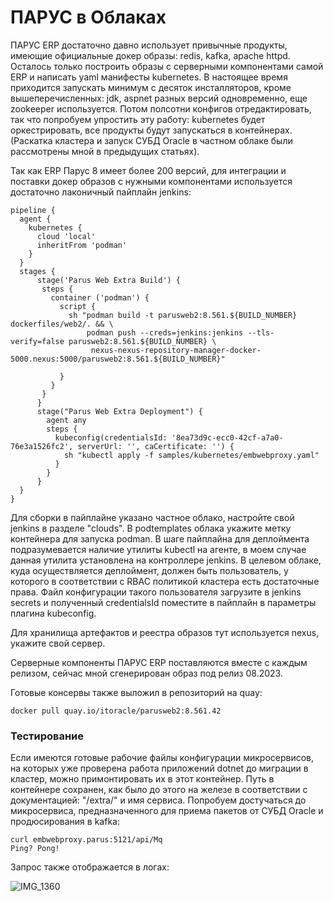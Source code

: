 # ПАРУС в Облаках

ПАРУС ERP достаточно давно использует привычные продукты, имеющие официальные докер образы: redis, kafka, apache httpd. 
Осталось только построить образы с серверными компонентами самой ERP и написать yaml манифесты kubernetes.
В настоящее время приходится запускать минимум с десяток инсталляторов, кроме вышеперечисленных: jdk, aspnet разных версий одновременно, еще zookeeper используется.
Потом полсотни конфигов отредактировать, так что попробуем упростить эту работу: kubernetes будет оркестрировать, все продукты будут запускаться в контейнерах.
(Раскатка кластера и запуск СУБД Oracle в частном облаке были рассмотрены мной в предыдущих статьях).

Так как ERP Парус 8 имеет более 200 версий, для интеграции и поставки докер образов с нужными компонентами используется достаточно лаконичный пайплайн jenkins:

```
pipeline { 
  agent {
    kubernetes {
      cloud 'local'
      inheritFrom 'podman'
    }
  }
  stages {
      stage('Parus Web Extra Build') {
       steps {
         container ('podman') {
           script {
             sh "podman build -t parusweb2:8.561.${BUILD_NUMBER} dockerfiles/web2/. && \
                 podman push --creds=jenkins:jenkins --tls-verify=false parusweb2:8.561.${BUILD_NUMBER} \
                  nexus-nexus-repository-manager-docker-5000.nexus:5000/parusweb2:8.561.${BUILD_NUMBER}"

           }
         }
       }
      }
      stage("Parus Web Extra Deployment") {
        agent any
        steps {
          kubeconfig(credentialsId: '8ea73d9c-ecc0-42cf-a7a0-76e3a1526fc2', serverUrl: '', caCertificate: '') {
            sh "kubectl apply -f samples/kubernetes/embwebproxy.yaml"
          }
        }
      }
  }
}
```

Для сборки в пайплайне указано частное облако, настройте свой jenkins в разделе "clouds". В podtemplates облака укажите метку контейнера для запуска podman.
В шаге пайплайна для деплоймента подразумевается наличие утилиты kubectl на агенте, в моем случае данная утилита установлена на контроллере jenkins. В целевом облаке, куда осуществляется деплоймент, должен быть пользователь, у которого в соответствии с RBAC политикой кластера есть достаточные права. Файл конфигурации такого пользователя загрузите в jenkins secrets и полученный credentialsId поместите в пайплайн в параметры плагина kubeconfig.

Для хранилища артефактов и реестра образов тут используется nexus, укажите свой сервер.

Серверные компоненты ПАРУС ERP поставляются вместе с каждым релизом, сейчас мной сгенерирован образ под релиз 08.2023.

Готовые консервы также выложил в репозиторий на quay:
```
docker pull quay.io/itoracle/parusweb2:8.561.42
```
### Тестирование

Если имеются готовые рабочие файлы конфигурации микросервисов, на которых уже проверена работа приложений dotnet до миграции в кластер, можно примонтировать их в этот контейнер. Путь в контейнере сохранен, как было до этого на железе в соответствии с документацией: "/extra/" и имя сервиса.
Попробуем достучаться до микросервиса, предназначенного для приема пакетов от СУБД Oracle и продюсирования в kafka:
```
curl embwebproxy.parus:5121/api/Mq
Ping? Pong!
```
Запрос также отображается в логах:

![IMG_1360](https://github.com/itoracl/parus/assets/115593821/0a7b482c-8999-4531-990e-8056aa8f491c)





